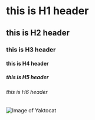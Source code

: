 # this is H1 header
## this is H2 header
### this is H3 header 
#### this is H4 header
##### this is H5 header 
###### this is H6 header
![Image of Yaktocat](https://octodex.github.com/images/yaktocat.png)
